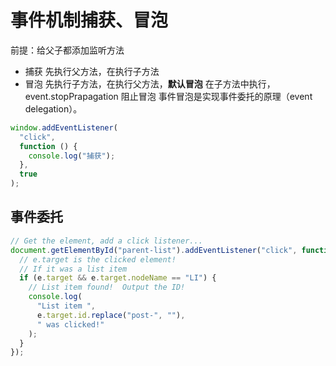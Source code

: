 # 事件机制捕获、冒泡

前提：给父子都添加监听方法

- 捕获
  先执行父方法，在执行子方法
- 冒泡
  先执行子方法，在执行父方法，**默认冒泡**
  在子方法中执行，event.stopPrapagation 阻止冒泡
  事件冒泡是实现事件委托的原理（event delegation）。

```js
window.addEventListener(
  "click",
  function () {
    console.log("捕获");
  },
  true
);
```

## 事件委托

```javascript
// Get the element, add a click listener...
document.getElementById("parent-list").addEventListener("click", function (e) {
  // e.target is the clicked element!
  // If it was a list item
  if (e.target && e.target.nodeName == "LI") {
    // List item found!  Output the ID!
    console.log(
      "List item ",
      e.target.id.replace("post-", ""),
      " was clicked!"
    );
  }
});
```
